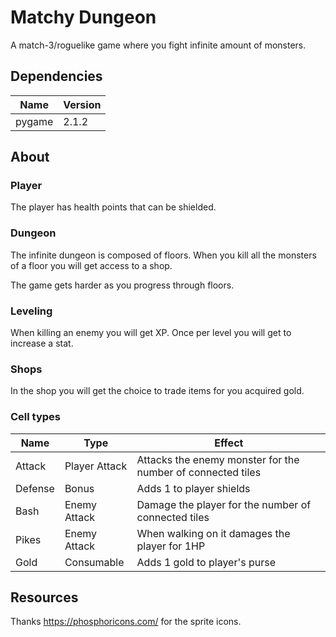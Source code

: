 # Matchy Dungeon

A match-3/roguelike game where you fight infinite amount of monsters.

## Dependencies

| Name   | Version |
|--------|---------|
| pygame | 2.1.2   |

## About

### Player
The player has health points that can be shielded.

### Dungeon
The infinite dungeon is composed of floors. When you kill all the monsters of a floor you will get access to a shop.

The game gets harder as you progress through floors.

### Leveling
When killing an enemy you will get XP. Once per level you will get to increase a stat.

### Shops
In the shop you will get the choice to trade items for you acquired gold.

### Cell types
| Name    | Type          | Effect                                                      |
|---------|---------------|-------------------------------------------------------------|
| Attack  | Player Attack | Attacks the enemy monster for the number of connected tiles |
| Defense | Bonus         | Adds 1 to player shields                                    |
| Bash    | Enemy Attack  | Damage the player for the number of connected tiles  |
| Pikes   | Enemy Attack  | When walking on it damages the player for 1HP        |
| Gold    | Consumable    | Adds 1 gold to player's purse                        |

## Resources

Thanks https://phosphoricons.com/ for the sprite icons.
